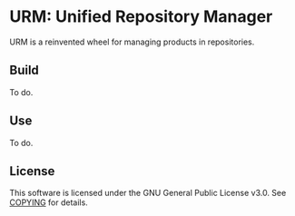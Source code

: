 # URM: Unified Repository Manager

URM is a reinvented wheel for managing products in repositories.

## Build

To do.

## Use

To do.

## License

This software is licensed under the GNU General Public License v3.0. See [COPYING](COPYING) for details.

